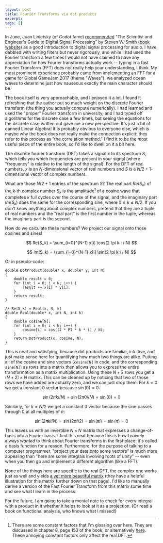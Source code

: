 ```yaml
---
layout: post
title: Fourier Transforms via dot products
excerpt:
tags: []
---
```


In June, Juan Linietsky (of Godot fame) [recommended](https://x.com/reduzio/status/1810229759701291379) "The Scientist and Engineer's Guide to Digital Signal Processing" by Steven W. Smith ([book website](https://www.dspguide.com/)) as a good introduction to digital signal processing for audio. I have dabbled with writing filters but never rigorously, and while I had used the Fourier transform a few times I would not have claimed to have any appreciation for how Fourier transforms actually work -- typing in a fast Fourier Transform (FFT) does not really help your understanding, I think. My most prominent experience probably came from implementing an FFT for a game for Global GameJam 2017 (theme "Waves"): we analyzed ocean waves to determine just how nauseous exactly the main character should be.

The book itself is very approachable, and I enjoyed it a lot. I found it refreshing that the author put so much weight on the discrete Fourier transform (the thing you actually compute numerically). I had learned and used the "proper" Fourier transform in university, and I had typed off algorithms for the discrete case a few times, but seeing the equations for the discrete case written out gave me a new perspective: It's just a bit of canned Linear Algebra! It is probably obvious to everyone else, which is maybe why the book does not really make the connection explicit: they refer to this process as "the correlation method." I find it to be the most useful piece of the entire book, so I'd like to dwell on it a bit here.

The discrete fourier transform (DFT) takes a signal $x$ to its spectrum $S$, which tells you which frequencies are present in your signal (where "frequency" is relative to the length of the signal). For the DFT of real numbers, $x$ is an $N$-dimensional vector of real numbers and $S$ is a $N/2+1$-dimensional vector of complex numbers.

What are those $N/2+1$ entries of the spectrum $S$? The real part $Re(S_k)$ of the k-th complex number $S_k$ is the amplitude[^constant-factor] of a cosine wave that completes $k$ full cycles over the course of the signal, and the imaginary part $Im(S_k)$ does the same for the corresponding sine, where $0 \leq k \leq N / 2$. If you don't know anything about complex numbers, pretend that they are a tuple of real numbers and the "real part" is the first number in the tuple, whereas the imaginary part is the second.

How do we calculate these numbers? We project our signal onto those cosines and sines!

$$
Re(S_k) = \sum_{i=0}^{N-1} x[i] \cos(2 \pi k i / N)
$$

$$
Im(S_k) = \sum_{i=0}^{N-1} x[i] \sin(2 \pi k i / N)
$$

Or in pseudo-code:

```
double DotProduct(double* x, double* y, int N)
{
    double result = 0;
    for (int i = 0; i < N; i++) {
        result += x[i] * y[i];
    }
    return result;
}

// Re(S_k) = Real(x, N, k)
double Real(double* x, int N, int k)
{
    double cosine[N];
    for (int i = 0; i < N; i++) {
        cosine[i] = cos((2 * PI * k * i) / N);
    }
    return DotProduct(x, cosine, N);
}
```

This is neat and satisfying, because dot products are familiar, intuitive, and just make sense here for quantifying how much two things are alike. Putting all of the cosine and sine vectors (`cosine[N]` in code, and the corresponding `sine[N]`) as rows into a matrix then allows you to express the entire transformation as a matrix multiplication. Using these $N+2$ rows you get a $(N+2) \times N$ matrix. This can be cleaned up by noticing that two of those rows we have added are actually zero, and we can just drop them: For $k = 0$ we get a constant 0 vector because $\sin(0) = 0$:

$$
\sin(2 \pi k i / N) = \sin(2 \pi 0 i / N) = \sin(0) = 0
$$

Similarly, for $k = N/2$ we get a constant 0 vector because the sine passes through 0 at all multiples of $\pi$:

$$
\sin(2 \pi k i / N) = \sin(2 \pi i / 2) = \sin(\pi i) = \sin(\pi) = 0
$$

This leaves us with an invertible $N \times N$ matrix that expresses a change-of-basis into a Fourier basis. I find this neat because this is how I naively always _wanted_ to think about Fourier transforms in the first place: it's called a basis function for a reason. Furthermore, for the purpose of talking to a computer programmer, "project your data onto some vectors" is much more appealing than "here are some integrals involving roots of unity" -- even when you then go and implement a different algorithm (like a FFT).

None of the things here are specific to the real DFT, the complex one works just as well and yields [a yet more beautiful matrix](https://en.wikipedia.org/wiki/DFT_matrix) (they have a helpful illustration for this matrix further down on that page). I'd like to manually derive a version of the Fast Fourier Transform from this matrix some time and see what I learn in the process.

For the future, I am going to take a mental note to check for every integral with a product in it whether it helps to look at it as a projection. (Or read a book on functional analysis, who knows what I missed!)

[^constant-factor]: There are some constant factors that I'm glossing over here. They are discussed in chapter 8, page 153 of the book, or alternatively [here](https://www.dspguide.com/ch8/5.htm). These annoying constant factors only affect the real DFT.
